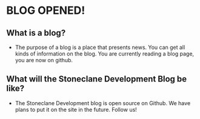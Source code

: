 # BLOG OPENED! 
## What is a blog? 
* The purpose of a blog is a place that presents news. You can get all kinds of information on the blog. You are currently reading a blog page, you are now on github.
## What will the Stoneclane Development Blog be like? 
* The Stoneclane Development blog is open source on Github. We have plans to put it on the site in the future. Follow us! 
